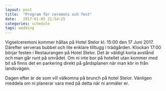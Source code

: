 ```yaml
---
layout: post
title:  "Program för ceremoni och fest"
date:   2017-01-05 21:54:25
categories: schedule
tags: wedding
---
```

Vigselceremoni kommer hållas på Hotel Stelor kl. 15:00 den 17 Juni 2017. Därefter serveras bubbel och lite enklare tilltugg i trädgården. Klockan 17:00 börjar festen i Restaurangen på Hotel Stelor. Det är väldigt korta avstånd och man går runt på området. Om ni inte bor på hotellet utan kommer med bil så finns det en parkering direkt på gårdsplanen när man kör in från landsvägen.

Dagen efter är de som vill välkomna på brunch på hotel Stelor. Vänligen meddela om ni planerar vara med på detta när ni anmäler er.
